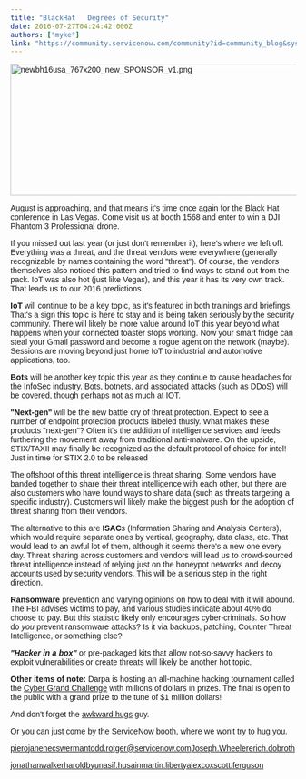 ```yaml
---
title: "BlackHat   Degrees of Security"
date: 2016-07-27T04:24:42.000Z
authors: ["myke"]
link: "https://community.servicenow.com/community?id=community_blog&sys_id=937ce2e1dbd0dbc01dcaf3231f961991"
---
```

<p><span style="font-size: 10.5pt; font-family: Helvetica;"><img   alt="newbh16usa_767x200_new_SPONSOR_v1.png" class="image-1 jive-image" height="231" src="f77b808adbd017049c9ffb651f961957.iix" style="width: 885px; height: 231.298px;" width="885"/></span></p><p><span style="font-size: 10.5pt; font-family: Helvetica;">August is approaching, and that means it's time once again for the Black Hat conference in Las Vegas. Come visit us at booth 1568 and enter to win a DJI Phantom 3 Professional drone.</span></p><p></p><p><span style="font-size: 10.5pt; font-family: Helvetica;">If you missed out last year (or just don't remember it), here's where we left off. Everything was a threat, and the threat vendors were everywhere (generally recognizable by names containing the word "threat"). Of course, the vendors themselves also noticed this pattern and tried to find ways to stand out from the pack. IoT was also hot (just like Vegas), and this year it has its very own track. That leads us to our 2016 predictions.</span></p><p></p><p><span style="font-size: 10.5pt; font-family: Helvetica;"><strong>IoT</strong></span><span style="font-size: 10.5pt; font-family: Helvetica;"> will continue to be a key topic, as it's featured in both trainings and briefings. That's a sign this topic is here to stay and is being taken seriously by the security community. There will likely be more value around IoT this year beyond what happens when your connected toaster stops working. Now your smart fridge can steal your Gmail password and become a rogue agent on the network (maybe). Sessions are moving beyond just home IoT to industrial and automotive applications, too. </span></p><p></p><p><span style="font-size: 10.5pt; font-family: Helvetica;"><strong>Bots</strong></span><span style="font-size: 10.5pt; font-family: Helvetica;"> will be another key topic this year as they continue to cause headaches for the InfoSec industry. Bots, botnets, and associated attacks (such as DDoS) will be covered, though perhaps not as much at IOT.</span></p><p></p><p><span style="font-size: 10.5pt; font-family: Helvetica;"><strong>"Next-gen"</strong></span><span style="font-size: 10.5pt; font-family: Helvetica;"> will be the new battle cry of threat protection. Expect to see a number of endpoint protection products labeled thusly. What makes these products "next-gen"? Often it's the addition of intelligence services and feeds furthering the movement away from traditional anti-malware. On the upside, STIX/TAXII may finally be recognized as the default protocol of choice for intel! Just in time for STIX 2.0 to be released <span __jive_emoticon_name="silly" __jive_macro_name="emoticon" class="jive_emote jive_macro" data-renderedposition="578_253.890625_16_16" src="/8.0.1.35b65d4/images/emoticons/silly.png"></span></span></p><p></p><p><span style="font-size: 10.5pt; font-family: Helvetica;">The offshoot of this threat intelligence is threat sharing. Some vendors have banded together to share their threat intelligence with each other, but there are also customers who have found ways to share data (such as threats targeting a specific industry). Customers will likely make the biggest push for the adoption of threat sharing from their vendors. </span></p><p></p><p><span style="font-size: 10.5pt; font-family: Helvetica;">The alternative to this are <strong>ISAC</strong>s (Information Sharing and Analysis Centers), which would require separate ones by vertical, geography, data class, etc. That would lead to an awful lot of them, although it seems there's a new one every day. Threat sharing across customers and vendors will lead us to crowd-sourced threat intelligence instead of relying just on the honeypot networks and decoy accounts used by security vendors. This will be a serious step in the right direction.</span></p><p></p><p><span style="font-size: 10.5pt; font-family: Helvetica;"><strong>Ransomware</strong></span><span style="font-size: 10.5pt; font-family: Helvetica;"> prevention and varying opinions on how to deal with it will abound. The FBI advises victims to pay, and various studies indicate about 40% do choose to pay. But this statistic likely only encourages cyber-criminals. So how do <em>you</em> prevent ransomware attacks? Is it via backups, patching, Counter Threat Intelligence, or something else?</span></p><p></p><p><span style="font-size: 10.5pt; font-family: Helvetica;"><strong><em>"Hacker in a box"</em></strong></span><span style="font-size: 10.5pt; font-family: Helvetica;"> or pre-packaged kits that allow not-so-savvy hackers to exploit vulnerabilities or create threats will likely be another hot topic. </span></p><p></p><p><span style="font-size: 10.5pt; font-family: Helvetica;"><strong>Other items of note:</strong></span><span style="font-size: 10.5pt; font-family: Helvetica;"> Darpa is hosting an all-machine hacking tournament called the </span><a href="https://www.cybergrandchallenge.com/"><span style="font-size: 10.5pt; font-family: Helvetica;">Cyber Grand Challenge</span></a><span style="font-size: 10.5pt; font-family: Helvetica;"> with millions of dollars in prizes. The final is open to the public with a grand prize to the tune of $1 million dollars!</span></p><p></p><p><span style="font-size: 10.5pt; font-family: Helvetica;">And don't forget the </span><a href="http://awkwardhugs.org/"><span style="font-size: 10.5pt; font-family: Helvetica;">awkward hugs</span></a><span style="font-size: 10.5pt; font-family: Helvetica;"> guy. </span></p><p></p><p><span style="font-size: 10.5pt; font-family: Helvetica;">Or you can just come by the ServiceNow booth, where we won't try to hug you. </span></p><p></p><p><span style="font-size: 10.5pt; font-family: Helvetica;"><a title="piero" __default_attr="62765" __jive_macro_name="user" class="jive_macro jive_macro_user" data-orig-content="piero" data-renderedposition="1022_8_51_16" href="/community?id=community_user_profile&user=e63316e5db1c1fc09c9ffb651f9619fe">piero</a><a title="janenec" __default_attr="73458" __jive_macro_name="user" class="jive_macro jive_macro_user" data-orig-content="janenec" data-renderedposition="1022_58.125_69_16" href="/community?id=community_user_profile&user=dcf316addb1c1fc09c9ffb651f9619d6">janenec</a><a title="swerman" __default_attr="3178" __jive_macro_name="user" class="jive_macro jive_macro_user" data-orig-content="swerman" data-renderedposition="1022_126.15625_76_16" href="/community?id=community_user_profile&user=a04e86a5dbd41fc09c9ffb651f96195e">swerman</a><a title="todd.rotger@servicenow.com" __default_attr="74322" __jive_macro_name="user" class="jive_macro jive_macro_user" data-orig-content="todd.rotger@servicenow.com" data-renderedposition="1022_201.9375_202_16" href="/community?id=community_user_profile&user=c0101a25db581fc09c9ffb651f96190c">todd.rotger@servicenow.com</a><a title="Joseph.Wheeler" __default_attr="3544" __jive_macro_name="user" class="jive_macro jive_macro_user" data-orig-content="Joseph.Wheeler" data-renderedposition="1022_402.453125_121_16" href="/community?id=community_user_profile&user=11f0d2a1db981fc09c9ffb651f9619f3">Joseph.Wheeler</a><a title="erich.dobroth" __default_attr="10133" __jive_macro_name="user" class="jive_macro jive_macro_user" data-orig-content="erich.dobroth" data-renderedposition="1022_522.609375_102_16" href="/community?id=community_user_profile&user=afd05e21db981fc09c9ffb651f961921">erich.dobroth</a></span></p><p><span style="font-size: 10.5pt; font-family: Helvetica;"><a title="jonathanwalker" __default_attr="83972" __jive_macro_name="user" class="jive_macro jive_macro_user" data-orig-content="jonathanwalker" data-renderedposition="1043_8_114_16" href="/community?id=community_user_profile&user=d2d29261db1c1fc09c9ffb651f961905">jonathanwalker</a><a title="haroldbyun" __default_attr="61356" __jive_macro_name="user" class="jive_macro jive_macro_user" data-orig-content="haroldbyun" data-renderedposition="1043_121.171875_89_16" href="/community?id=community_user_profile&user=889e82e9dbd41fc09c9ffb651f9619aa">haroldbyun</a><a title="asif.husain" __default_attr="20436" __jive_macro_name="user" class="jive_macro jive_macro_user" data-orig-content="asif.husain" data-renderedposition="1043_209.4375_87_16" href="/community?id=community_user_profile&user=2c91dae9db981fc09c9ffb651f961930">asif.husain</a><a title="martin.liberty" __default_attr="18993" __jive_macro_name="user" class="jive_macro jive_macro_user" data-orig-content="martin.liberty" data-renderedposition="1043_295.359375_100_16" href="/community?id=community_user_profile&user=18b296addbd81fc09c9ffb651f96193a">martin.liberty</a><a title="alexcox" __default_attr="61793" __jive_macro_name="user" class="jive_macro jive_macro_user" data-orig-content="alexcox" data-renderedposition="1043_394.484375_67_16" href="/community?id=community_user_profile&user=9c935ae9db1c1fc09c9ffb651f96195a">alexcox</a><a title="scott.ferguson" __default_attr="4072" __jive_macro_name="user" class="jive_macro jive_macro_user" data-orig-content="scott.ferguson" data-renderedposition="1043_460.953125_108_16" href="/community?id=community_user_profile&user=b92352a5db1c1fc09c9ffb651f961945">scott.ferguson</a></span></p>